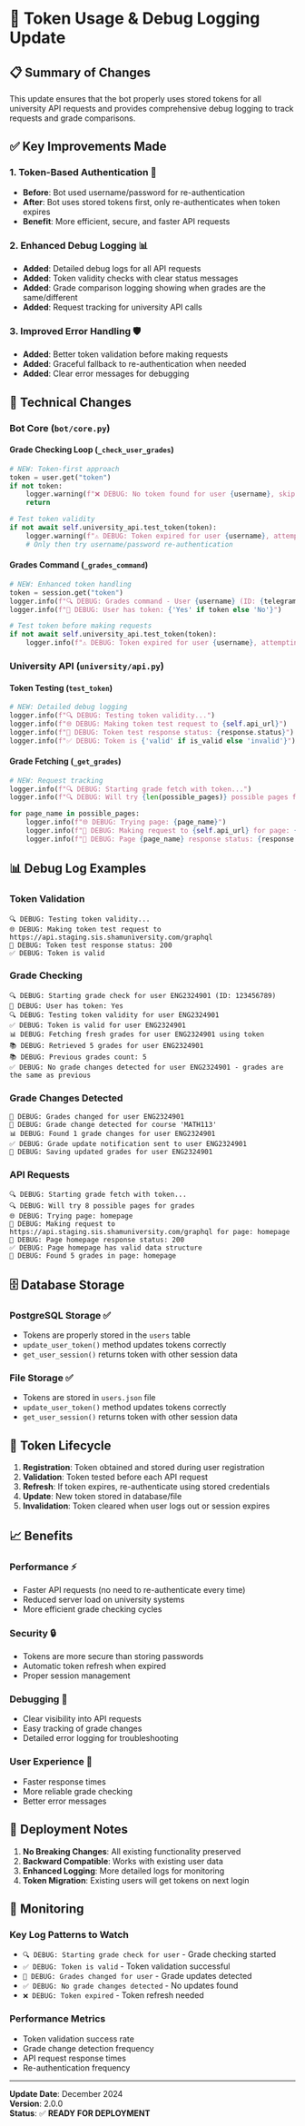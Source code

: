 # 🔑 Token Usage & Debug Logging Update

## 📋 **Summary of Changes**

This update ensures that the bot properly uses stored tokens for all university API requests and provides comprehensive debug logging to track requests and grade comparisons.

## ✅ **Key Improvements Made**

### 1. **Token-Based Authentication** 🔑
- **Before**: Bot used username/password for re-authentication
- **After**: Bot uses stored tokens first, only re-authenticates when token expires
- **Benefit**: More efficient, secure, and faster API requests

### 2. **Enhanced Debug Logging** 📊
- **Added**: Detailed debug logs for all API requests
- **Added**: Token validity checks with clear status messages
- **Added**: Grade comparison logging showing when grades are the same/different
- **Added**: Request tracking for university API calls

### 3. **Improved Error Handling** 🛡️
- **Added**: Better token validation before making requests
- **Added**: Graceful fallback to re-authentication when needed
- **Added**: Clear error messages for debugging

## 🔧 **Technical Changes**

### **Bot Core (`bot/core.py`)**

#### **Grade Checking Loop (`_check_user_grades`)**
```python
# NEW: Token-first approach
token = user.get("token")
if not token:
    logger.warning(f"❌ DEBUG: No token found for user {username}, skipping grade check")
    return

# Test token validity
if not await self.university_api.test_token(token):
    logger.warning(f"⚠️ DEBUG: Token expired for user {username}, attempting re-authentication")
    # Only then try username/password re-authentication
```

#### **Grades Command (`_grades_command`)**
```python
# NEW: Enhanced token handling
token = session.get("token")
logger.info(f"🔍 DEBUG: Grades command - User {username} (ID: {telegram_id})")
logger.info(f"🔑 DEBUG: User has token: {'Yes' if token else 'No'}")

# Test token before making requests
if not await self.university_api.test_token(token):
    logger.info(f"⚠️ DEBUG: Token expired for user {username}, attempting re-authentication")
```

### **University API (`university/api.py`)**

#### **Token Testing (`test_token`)**
```python
# NEW: Detailed debug logging
logger.info(f"🔍 DEBUG: Testing token validity...")
logger.info(f"🌐 DEBUG: Making token test request to {self.api_url}")
logger.info(f"📡 DEBUG: Token test response status: {response.status}")
logger.info(f"✅ DEBUG: Token is {'valid' if is_valid else 'invalid'}")
```

#### **Grade Fetching (`_get_grades`)**
```python
# NEW: Request tracking
logger.info(f"🔍 DEBUG: Starting grade fetch with token...")
logger.info(f"🔍 DEBUG: Will try {len(possible_pages)} possible pages for grades")

for page_name in possible_pages:
    logger.info(f"🌐 DEBUG: Trying page: {page_name}")
    logger.info(f"📡 DEBUG: Making request to {self.api_url} for page: {page_name}")
    logger.info(f"📡 DEBUG: Page {page_name} response status: {response.status}")
```

## 📊 **Debug Log Examples**

### **Token Validation**
```
🔍 DEBUG: Testing token validity...
🌐 DEBUG: Making token test request to https://api.staging.sis.shamuniversity.com/graphql
📡 DEBUG: Token test response status: 200
✅ DEBUG: Token is valid
```

### **Grade Checking**
```
🔍 DEBUG: Starting grade check for user ENG2324901 (ID: 123456789)
🔑 DEBUG: User has token: Yes
🔍 DEBUG: Testing token validity for user ENG2324901
✅ DEBUG: Token is valid for user ENG2324901
📊 DEBUG: Fetching fresh grades for user ENG2324901 using token
📚 DEBUG: Retrieved 5 grades for user ENG2324901
📚 DEBUG: Previous grades count: 5
✅ DEBUG: No grade changes detected for user ENG2324901 - grades are the same as previous
```

### **Grade Changes Detected**
```
🔄 DEBUG: Grades changed for user ENG2324901
📝 DEBUG: Grade change detected for course 'MATH113'
📊 DEBUG: Found 1 grade changes for user ENG2324901
✅ DEBUG: Grade update notification sent to user ENG2324901
💾 DEBUG: Saving updated grades for user ENG2324901
```

### **API Requests**
```
🔍 DEBUG: Starting grade fetch with token...
🔍 DEBUG: Will try 8 possible pages for grades
🌐 DEBUG: Trying page: homepage
📡 DEBUG: Making request to https://api.staging.sis.shamuniversity.com/graphql for page: homepage
📡 DEBUG: Page homepage response status: 200
✅ DEBUG: Page homepage has valid data structure
🎉 DEBUG: Found 5 grades in page: homepage
```

## 🗄️ **Database Storage**

### **PostgreSQL Storage** ✅
- Tokens are properly stored in the `users` table
- `update_user_token()` method updates tokens correctly
- `get_user_session()` returns token with other session data

### **File Storage** ✅
- Tokens are stored in `users.json` file
- `update_user_token()` method updates tokens correctly
- `get_user_session()` returns token with other session data

## 🔄 **Token Lifecycle**

1. **Registration**: Token obtained and stored during user registration
2. **Validation**: Token tested before each API request
3. **Refresh**: If token expires, re-authenticate using stored credentials
4. **Update**: New token stored in database/file
5. **Invalidation**: Token cleared when user logs out or session expires

## 📈 **Benefits**

### **Performance** ⚡
- Faster API requests (no need to re-authenticate every time)
- Reduced server load on university systems
- More efficient grade checking cycles

### **Security** 🔒
- Tokens are more secure than storing passwords
- Automatic token refresh when expired
- Proper session management

### **Debugging** 🐛
- Clear visibility into API requests
- Easy tracking of grade changes
- Detailed error logging for troubleshooting

### **User Experience** 👤
- Faster response times
- More reliable grade checking
- Better error messages

## 🚀 **Deployment Notes**

1. **No Breaking Changes**: All existing functionality preserved
2. **Backward Compatible**: Works with existing user data
3. **Enhanced Logging**: More detailed logs for monitoring
4. **Token Migration**: Existing users will get tokens on next login

## 📝 **Monitoring**

### **Key Log Patterns to Watch**
- `🔍 DEBUG: Starting grade check for user` - Grade checking started
- `✅ DEBUG: Token is valid` - Token validation successful
- `🔄 DEBUG: Grades changed for user` - Grade updates detected
- `✅ DEBUG: No grade changes detected` - No updates found
- `❌ DEBUG: Token expired` - Token refresh needed

### **Performance Metrics**
- Token validation success rate
- Grade change detection frequency
- API request response times
- Re-authentication frequency

---

**Update Date**: December 2024  
**Version**: 2.0.0  
**Status**: ✅ **READY FOR DEPLOYMENT** 